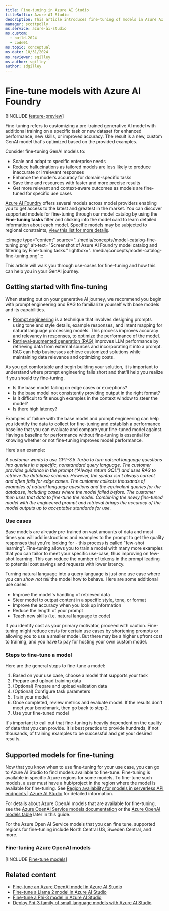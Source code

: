 ```yaml
---
title: Fine-tuning in Azure AI Studio
titleSuffix: Azure AI Studio
description: This article introduces fine-tuning of models in Azure AI Studio.
manager: scottpolly
ms.service: azure-ai-studio
ms.custom:
  - build-2024
  - code01
ms.topic: conceptual
ms.date: 10/31/2024
ms.reviewer: sgilley
ms.author: sgilley
author: sdgilley
---
```


# Fine-tune models with Azure AI Foundry

[!INCLUDE [feature-preview](../includes/feature-preview.md)]

Fine-tuning refers to customizing a pre-trained generative AI model with additional training on a specific task or new dataset for enhanced performance, new skills, or improved accuracy. The result is a new, custom GenAI model that's optimized based on the provided examples.

Consider fine-tuning GenAI models to:
- Scale and adapt to specific enterprise needs
- Reduce hallucinations as tailored models are less likely to produce inaccurate or irrelevant responses
- Enhance the model's accuracy for domain-specific tasks
- Save time and resources with faster and more precise results
- Get more relevant and context-aware outcomes as models are fine-tuned for specific use cases

[Azure AI Foundry](https://ai.azure.com) offers several models across model providers enabling you to get access to the latest and greatest in the market. You can discover supported models for fine-tuning through our model catalog by using the **Fine-tuning tasks** filter and clicking into the model card to learn detailed information about each model. Specific models may be subjected to regional constraints, [view this list for more details](#supported-models-for-fine-tuning). 

:::image type="content" source="../media/concepts/model-catalog-fine-tuning.png" alt-text="Screenshot of Azure AI Foundry model catalog and filtering by Fine-tuning tasks." lightbox="../media/concepts/model-catalog-fine-tuning.png":::

This article will walk you through use-cases for fine-tuning and how this can help you in your GenAI journey.

## Getting started with fine-tuning

When starting out on your generative AI journey, we recommend you begin with prompt engineering and RAG to familiarize yourself with base models and its capabilities. 
- [Prompt engineering](../../ai-services/openai/concepts/prompt-engineering.md) is a technique that involves designing prompts using tone and style details, example responses, and intent mapping for natural language processing models. This process improves accuracy and relevancy in responses, to optimize the performance of the model.
- [Retrieval-augmented generation (RAG)](../concepts/retrieval-augmented-generation.md) improves LLM performance by retrieving data from external sources and incorporating it into a prompt. RAG can help businesses achieve customized solutions while maintaining data relevance and optimizing costs.

As you get comfortable and begin building your solution, it is important to understand where prompt engineering falls short and that'll help you realize if you should try fine-tuning. 
- Is the base model failing on edge cases or exceptions? 
- Is the base model not consistently providing output in the right format?
- Is it difficult to fit enough examples in the context window to steer the model?
- Is there high latency?

Examples of failure with the base model and prompt engineering can help you identify the data to collect for fine-tuning and establish a performance baseline that you can evaluate and compare your fine-tuned model against. Having a baseline for performance without fine-tuning is essential for knowing whether or not fine-tuning improves model performance.

Here's an example: 

_A customer wants to use GPT-3.5 Turbo to turn natural language questions into queries in a specific, nonstandard query language. The customer provides guidance in the prompt ("Always return GQL") and uses RAG to retrieve the database schema. However, the syntax isn't always correct and often fails for edge cases. The customer collects thousands of examples of natural language questions and the equivalent queries for the database, including cases where the model failed before. The customer then uses that data to fine-tune the model. Combining the newly fine-tuned model with the engineered prompt and retrieval brings the accuracy of the model outputs up to acceptable standards for use._

### Use cases

Base models are already pre-trained on vast amounts of data and most times you will add instructions and examples to the prompt to get the quality responses that you're looking for - this process is called "few-shot learning". Fine-tuning allows you to train a model with many more examples that you can tailor to meet your specific use-case, thus improving on few-shot learning. This can reduce the number of tokens in the prompt leading to potential cost savings and requests with lower latency. 

Turning natural language into a query language is just one use case where you can  _show not tell_ the model how to behave. Here are some additional use cases:
- Improve the model's handling of retrieved data
- Steer model to output content in a specific style, tone, or format
- Improve the accuracy when you look up information
- Reduce the length of your prompt
- Teach new skills (i.e. natural language to code)

If you identify cost as your primary motivator, proceed with caution. Fine-tuning might reduce costs for certain use cases by shortening prompts or allowing you to use a smaller model. But there may be a higher upfront cost to training, and you have to pay for hosting your own custom model. 

### Steps to fine-tune a model
Here are the general steps to fine-tune a model:
1. Based on your use case, choose a model that supports your task
2. Prepare and upload training data
3. (Optional) Prepare and upload validation data
4. (Optional) Configure task parameters
5. Train your model. 
6. Once completed, review metrics and evaluate model. If the results don't meet your benchmark, then go back to step 2.
7. Use your fine-tuned model

It's important to call out that fine-tuning is heavily dependent on the quality of data that you can provide. It is best practice to provide hundreds, if not thousands, of training examples to be successful and get your desired results.

## Supported models for fine-tuning

Now that you know when to use fine-tuning for your use case, you can go to Azure AI Studio to find models available to fine-tune. Fine-tuning is available in specific Azure regions for some models. To fine-tune such models, a user must have a hub/project in the region where the model is available for fine-tuning. See [Region availability for models in serverless API endpoints | Azure AI Studio](../how-to/deploy-models-serverless-availability.md) for detailed information.

For details about Azure OpenAI models that are available for fine-tuning, see the [Azure OpenAI Service models documentation](../../ai-services/openai/concepts/models.md#fine-tuning-models) or the [Azure OpenAI models table](#fine-tuning-azure-openai-models) later in this guide.


For the Azure Open AI  Service models that you can fine tune, supported regions for fine-tuning include North Central US, Sweden Central, and more.

### Fine-tuning Azure OpenAI models

[!INCLUDE [Fine-tune models](../../ai-services/openai/includes/fine-tune-models.md)]

## Related content

- [Fine-tune an Azure OpenAI model in Azure AI Studio](../../ai-services/openai/how-to/fine-tuning.md?context=/azure/ai-studio/context/context)
- [Fine-tune a Llama 2 model in Azure AI Studio](../how-to/fine-tune-model-llama.md)
- [Fine-tune a Phi-3 model in Azure AI Studio](../how-to/fine-tune-phi-3.md)
- [Deploy Phi-3 family of small language models with Azure AI Studio](../how-to/deploy-models-phi-3.md)
